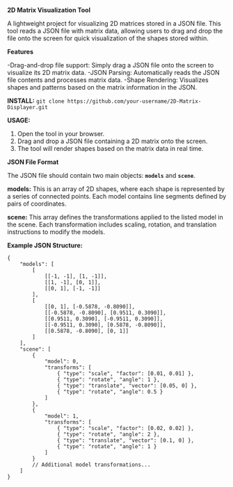 ****2D Matrix Visualization Tool****

A lightweight project for visualizing 2D matrices stored in a JSON file. This tool reads a JSON file with matrix data, allowing users to drag and drop the file onto the screen for quick visualization of the shapes stored within.

**Features**

-Drag-and-drop file support: Simply drag a JSON file onto the screen to visualize its 2D matrix data.
-JSON Parsing: Automatically reads the JSON file contents and processes matrix data.
-Shape Rendering: Visualizes shapes and patterns based on the matrix information in the JSON.

**INSTALL:**
``` git clone https://github.com/your-username/2D-Matrix-Displayer.git ```

**USAGE:**

1. Open the tool in your browser.
2. Drag and drop a JSON file containing a 2D matrix onto the screen.
3. The tool will render shapes based on the matrix data in real time.

**JSON File Format**

The JSON file should contain two main objects: **```models```** and **```scene```**.

**models:** This is an array of 2D shapes, where each shape is represented by a series of connected points. Each model contains line segments defined by pairs of coordinates.

**scene:** This array defines the transformations applied to the listed model in the scene. Each transformation includes scaling, rotation, and translation instructions to modify the models.

**Example JSON Structure:**

```
{
    "models": [
        [
            [[-1, -1], [1, -1]],
            [[1, -1], [0, 1]],
            [[0, 1], [-1, -1]]
        ],
        [
            [[0, 1], [-0.5878, -0.8090]],
            [[-0.5878, -0.8090], [0.9511, 0.3090]],
            [[0.9511, 0.3090], [-0.9511, 0.3090]],
            [[-0.9511, 0.3090], [0.5878, -0.8090]],
            [[0.5878, -0.8090], [0, 1]]
        ]
    ],
    "scene": [
        {
            "model": 0,
            "transforms": [
                { "type": "scale", "factor": [0.01, 0.01] },
                { "type": "rotate", "angle": 1 },
                { "type": "translate", "vector": [0.05, 0] },
                { "type": "rotate", "angle": 0.5 }
            ]
        },
        {
            "model": 1,
            "transforms": [
                { "type": "scale", "factor": [0.02, 0.02] },
                { "type": "rotate", "angle": 2 },
                { "type": "translate", "vector": [0.1, 0] },
                { "type": "rotate", "angle": 1 }
            ]
        }
        // Additional model transformations...
    ]
}
```
